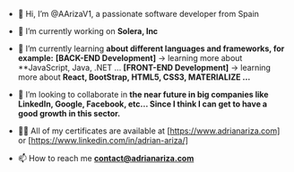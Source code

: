 - 👋 Hi, I’m @AArizaV1, a passionate software developer from Spain

- 🔭 I’m currently working on **Solera, Inc**

- 🌱 I’m currently learning **about different languages and frameworks, for example:**
                                **[BACK-END Development]** -> learning more about **JavaScript, Java, .NET ... 
                                **[FRONT-END Development]** -> learning more about **React, BootStrap, HTML5, CSS3, MATERIALIZE ...**

- 👯 I’m looking to collaborate in **the near future in big companies like LinkedIn, Google, Facebook, etc... Since I think I can get to have a good growth in this sector.**

- 👨‍💻 All of my certificates are available at [https://www.adrianariza.com] or [https://www.linkedin.com/in/adrian-ariza/]

- 📫 How to reach me **contact@adrianariza.com**







<!---
AArizaV1/AArizaV1 is a ✨ special ✨ repository because its `README.md` (this file) appears on your GitHub profile.
You can click the Preview link to take a look at your changes.
--->
